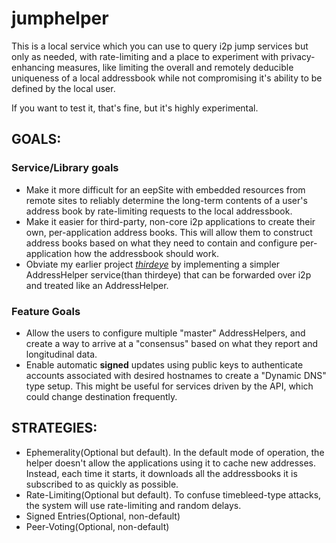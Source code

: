 # jumphelper

This is a local service which you can use to query i2p jump services but only as
needed, with rate-limiting and a place to experiment with privacy-enhancing
measures, like limiting the overall and remotely deducible uniqueness of a local
addressbook while not compromising it's ability to be defined by the local user.

If you want to test it, that's fine, but it's highly experimental.

## GOALS:

### Service/Library goals

  * Make it more difficult for an eepSite with embedded resources from remote
  sites to reliably determine the long-term contents of a user's address book
  by rate-limiting requests to the local addressbook.
  * Make it easier for third-party, non-core i2p applications to create their
  own, per-application address books. This will allow them to construct address
  books based on what they need to contain and configure per-application how
  the addressbook should work.
  * Obviate my earlier project [*thirdeye*](https://github.com/eyedeekay/thirdeye)
  by implementing a simpler AddressHelper service(than thirdeye) that can be
  forwarded over i2p and treated like an AddressHelper.

### Feature Goals

  * Allow the users to configure multiple "master" AddressHelpers, and create
  a way to arrive at a "consensus" based on what they report and longitudinal
  data.
  * Enable automatic **signed** updates using public keys to authenticate
  accounts associated with desired hostnames to create a "Dynamic DNS" type
  setup. This might be useful for services driven by the API, which could change
  destination frequently.

## STRATEGIES:

  * Ephemerality(Optional but default). In the default mode of operation, the
  helper doesn't allow the applications using it to cache new addresses. Instead,
  each time it starts, it downloads all the addressbooks it is subscribed to as
  quickly as possible.
  * Rate-Limiting(Optional but default). To confuse timebleed-type attacks, the
  system will use rate-limiting and random delays.
  * Signed Entries(Optional, non-default)
  * Peer-Voting(Optional, non-default)
